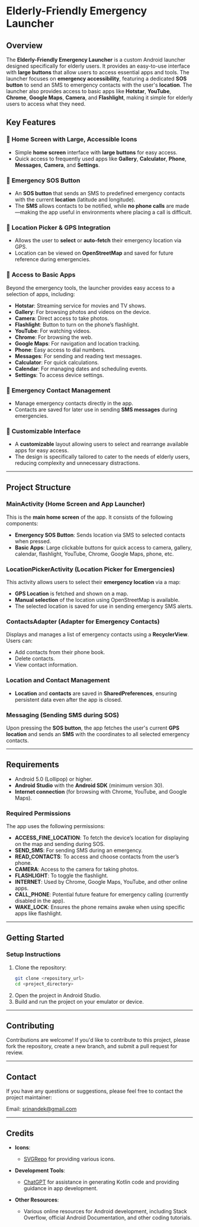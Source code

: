 # **Elderly-Friendly Emergency Launcher**

## **Overview**
The **Elderly-Friendly Emergency Launcher** is a custom Android launcher designed specifically for elderly users. It provides an easy-to-use interface with **large buttons** that allow users to access essential apps and tools. The launcher focuses on **emergency accessibility**, featuring a dedicated **SOS button** to send an SMS to emergency contacts with the user's **location**. The launcher also provides access to basic apps like **Hotstar**, **YouTube**, **Chrome**, **Google Maps**, **Camera**, and **Flashlight**, making it simple for elderly users to access what they need.

## **Key Features**

### 🔹 **Home Screen with Large, Accessible Icons**
- Simple **home screen** interface with **large buttons** for easy access.
- Quick access to frequently used apps like **Gallery**, **Calculator**, **Phone**, **Messages**, **Camera**, and **Settings**.

### 🔹 **Emergency SOS Button**
- An **SOS button** that sends an SMS to predefined emergency contacts with the current **location** (latitude and longitude).
- The **SMS** allows contacts to be notified, while **no phone calls** are made—making the app useful in environments where placing a call is difficult.

### 🔹 **Location Picker & GPS Integration**
- Allows the user to **select** or **auto-fetch** their emergency location via GPS.
- Location can be viewed on **OpenStreetMap** and saved for future reference during emergencies.

### 🔹 **Access to Basic Apps**
Beyond the emergency tools, the launcher provides easy access to a selection of apps, including:
  - **Hotstar**: Streaming service for movies and TV shows.
  - **Gallery**: For browsing photos and videos on the device.
  - **Camera**: Direct access to take photos.
  - **Flashlight**: Button to turn on the phone’s flashlight.
  - **YouTube**: For watching videos.
  - **Chrome**: For browsing the web.
  - **Google Maps**: For navigation and location tracking.
  - **Phone**: Easy access to dial numbers.
  - **Messages**: For sending and reading text messages.
  - **Calculator**: For quick calculations.
  - **Calendar**: For managing dates and scheduling events.
  - **Settings**: To access device settings.

### 🔹 **Emergency Contact Management**
- Manage emergency contacts directly in the app.
- Contacts are saved for later use in sending **SMS messages** during emergencies.

### 🔹 **Customizable Interface**
- A **customizable** layout allowing users to select and rearrange available apps for easy access.
- The design is specifically tailored to cater to the needs of elderly users, reducing complexity and unnecessary distractions.

---

## **Project Structure**

### **MainActivity (Home Screen and App Launcher)**

This is the **main home screen** of the app. It consists of the following components:
- **Emergency SOS Button**: Sends location via SMS to selected contacts when pressed.
- **Basic Apps**: Large clickable buttons for quick access to camera, gallery, calendar, flashlight, YouTube, Chrome, Google Maps, phone, etc.

### **LocationPickerActivity (Location Picker for Emergencies)**

This activity allows users to select their **emergency location** via a map:
- **GPS Location** is fetched and shown on a map.
- **Manual selection** of the location using OpenStreetMap is available.
- The selected location is saved for use in sending emergency SMS alerts.

### **ContactsAdapter (Adapter for Emergency Contacts)**

Displays and manages a list of emergency contacts using a **RecyclerView**. Users can:
- Add contacts from their phone book.
- Delete contacts.
- View contact information.

### **Location and Contact Management**

- **Location** and **contacts** are saved in **SharedPreferences**, ensuring persistent data even after the app is closed.

### **Messaging (Sending SMS during SOS)**

Upon pressing the **SOS button**, the app fetches the user's current **GPS location** and sends an **SMS** with the coordinates to all selected emergency contacts.

---

## **Requirements**

- Android 5.0 (Lollipop) or higher.
- **Android Studio** with the **Android SDK** (minimum version 30).
- **Internet connection** (for browsing with Chrome, YouTube, and Google Maps).

### **Required Permissions**
The app uses the following permissions:
- **ACCESS_FINE_LOCATION**: To fetch the device’s location for displaying on the map and sending during SOS.
- **SEND_SMS**: For sending SMS during an emergency.
- **READ_CONTACTS**: To access and choose contacts from the user’s phone.
- **CAMERA**: Access to the camera for taking photos.
- **FLASHLIGHT**: To toggle the flashlight.
- **INTERNET**: Used by Chrome, Google Maps, YouTube, and other online apps.
- **CALL_PHONE**: Potential future feature for emergency calling (currently disabled in the app).
- **WAKE_LOCK**: Ensures the phone remains awake when using specific apps like flashlight.

---

## **Getting Started**

### **Setup Instructions**
1. Clone the repository:
   ```bash
   git clone <repository_url>
   cd <project_directory>
2. Open the project in Android Studio.
3. Build and run the project on your emulator or device.

---

## **Contributing**
Contributions are welcome! If you'd like to contribute to this project, please fork the repository, create a new branch, and submit a pull request for review.

---

## **Contact**
If you have any questions or suggestions, please feel free to contact the project maintainer:

Email: srinandek@gmail.com

---

## **Credits**

- **Icons**:
  - [SVGRepo](https://www.svgrepo.com) for providing various icons.

- **Development Tools**:
  - [ChatGPT](https://chat.openai.com) for assistance in generating Kotlin code and providing guidance in app development.

- **Other Resources**:
  - Various online resources for Android development, including Stack Overflow, official Android Documentation, and other coding tutorials.
